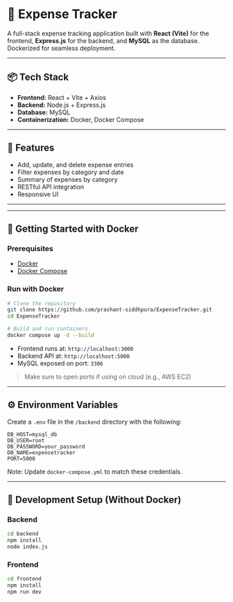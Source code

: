 # 💸 Expense Tracker

A full-stack expense tracking application built with **React (Vite)** for the frontend, **Express.js** for the backend, and **MySQL** as the database. Dockerized for seamless deployment.

---

## 📦 Tech Stack

- **Frontend:** React + Vite + Axios
- **Backend:** Node.js + Express.js
- **Database:** MySQL
- **Containerization:** Docker, Docker Compose


---

## 🚀 Features

- Add, update, and delete expense entries
- Filter expenses by category and date
- Summary of expenses by category
- RESTful API integration
- Responsive UI

---


---

## 🐳 Getting Started with Docker

### Prerequisites

- [Docker](https://www.docker.com/)
- [Docker Compose](https://docs.docker.com/compose/)

### Run with Docker

```bash
# Clone the repository
git clone https://github.com/prashant-siddhpura/ExpenseTracker.git
cd ExpenseTracker

# Build and run containers
docker compose up -d --build
```

- Frontend runs at: `http://localhost:3000`
- Backend API at: `http://localhost:5000`
- MySQL exposed on port: `3306`

> Make sure to open ports if using on cloud (e.g., AWS EC2)

---

## ⚙️ Environment Variables

Create a `.env` file in the `/backend` directory with the following:

```
DB_HOST=mysql_db
DB_USER=root
DB_PASSWORD=your_password
DB_NAME=expensetracker
PORT=5000
```

Note: Update `docker-compose.yml` to match these credentials.

---



## 🧪 Development Setup (Without Docker)

### Backend

```bash
cd backend
npm install
node index.js
```

### Frontend

```bash
cd frontend
npm install
npm run dev
```



